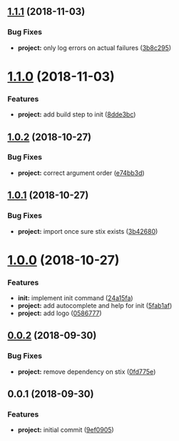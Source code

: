<a name="1.1.1"></a>
## [1.1.1](https://github.com/SpoonX/stix-cli/compare/v1.1.0...v1.1.1) (2018-11-03)


### Bug Fixes

* **project:** only log errors on actual failures ([3b8c295](https://github.com/SpoonX/stix-cli/commit/3b8c295))



<a name="1.1.0"></a>
# [1.1.0](https://github.com/SpoonX/stix-cli/compare/v1.0.2...v1.1.0) (2018-11-03)


### Features

* **project:** add build step to init ([8dde3bc](https://github.com/SpoonX/stix-cli/commit/8dde3bc))



<a name="1.0.2"></a>
## [1.0.2](https://github.com/SpoonX/stix-cli/compare/v1.0.1...v1.0.2) (2018-10-27)


### Bug Fixes

* **project:** correct argument order ([e74bb3d](https://github.com/SpoonX/stix-cli/commit/e74bb3d))



<a name="1.0.1"></a>
## [1.0.1](https://github.com/SpoonX/stix-cli/compare/v1.0.0...v1.0.1) (2018-10-27)


### Bug Fixes

* **project:** import once sure stix exists ([3b42680](https://github.com/SpoonX/stix-cli/commit/3b42680))



<a name="1.0.0"></a>
# [1.0.0](https://github.com/SpoonX/stix-cli/compare/v0.0.2...v1.0.0) (2018-10-27)


### Features

* **init:** implement init command ([24a15fa](https://github.com/SpoonX/stix-cli/commit/24a15fa))
* **project:** add autocomplete and help for init ([5fab1af](https://github.com/SpoonX/stix-cli/commit/5fab1af))
* **project:** add logo ([0586777](https://github.com/SpoonX/stix-cli/commit/0586777))



<a name="0.0.2"></a>
## [0.0.2](https://github.com/SpoonX/stix-cli/compare/v0.0.1...v0.0.2) (2018-09-30)


### Bug Fixes

* **project:** remove dependency on stix ([0fd775e](https://github.com/SpoonX/stix-cli/commit/0fd775e))



<a name="0.0.1"></a>
## 0.0.1 (2018-09-30)


### Features

* **project:** initial commit ([9ef0905](https://github.com/SpoonX/stix-cli/commit/9ef0905))



